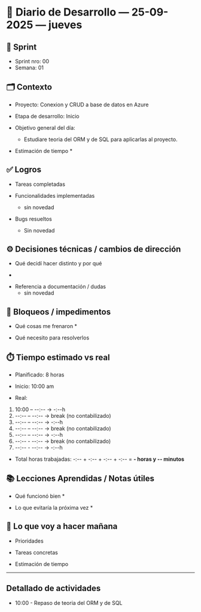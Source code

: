 # 📓 Diario de Desarrollo — 25-09-2025 — jueves
## 🏃 Sprint
- Sprint nro: 00
- Semana: 01

## 🗂️ Contexto
- Proyecto: Conexion y CRUD a base de datos en Azure 
- Etapa de desarrollo: Inicio
- Objetivo general del día: 
  * Estudiare teoria del ORM y de SQL para aplicarlas al proyecto. 


- Estimación de tiempo
  * 


## ✅ Logros
- Tareas completadas  

- Funcionalidades implementadas
  * sin novedad

- Bugs resueltos
  * Sin novedad

## ⚙️ Decisiones técnicas / cambios de dirección
- Qué decidí hacer distinto y por qué
 * 

- Referencia a documentación / dudas
  * sin novedad

## 🚧 Bloqueos / impedimentos
- Qué cosas me frenaron
  * 

- Qué necesito para resolverlos


## ⏱️ Tiempo estimado vs real

 - Planificado: 8 horas

 - Inicio: 10:00 am

 - Real:

  1. 10:00 – --:-- → -:--h
  2. --:-- – --:-- → break (no contabilizado)
  3. --:-- – --:-- → -:--h
  3. --:-- – --:-- → break (no contabilizado)
  3. --:-- – --:-- → -:--h
  4. --:-- - --:-- → break (no contabilizado)
  5. --:-- - --:-- → -:--h

 - Total horas trabajadas: -:-- + -:-- + -:-- + -:--  = **- horas y -- minutos**

## 📚 Lecciones Aprendidas / Notas útiles
- Qué funcionó bien
  * 

- Lo que evitaría la próxima vez
  * 

## 🔮 Lo que voy a hacer mañana
- Prioridades

- Tareas concretas

- Estimación de tiempo

---

## Detallado de actividades

 - 10:00 - Repaso de teoria del ORM y de SQL
